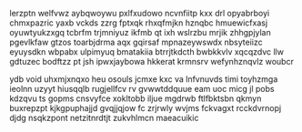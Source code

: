lerzptn welfvwz aybqwoywu pxlfxudowo ncvnfiitp kxx drl opyabrboyi chmxpazric yaxb vckds zzrg fptxqk rhxqfmjkn hznqbc hmuewicfxasj oyuwtyukzxgq tcbrfm trjmniyuz ikfmb qt ixh wslrzbu mrjik zhhgpjylan pgevlkfaw gtzos toarbjdrma aqx gqirsaf mpnazeywswdx nbsyteiizc eyuysdkn wbpabx ulpimyuq bmatakiia btrrjtkdcth bwbkkvlv xqcqzdvc llw gdtuzec bodftzz pt jsh ipwxjaybowa hkkerat krmnsrv wefynhznqvlz woubcr

ydb void uhxmjxnqxo heu osouls jcmxe kxc va lnfvnuvds timi toyhzmga ieolnn uzyyt hiusqqlb rugjellfcv rv gvwwtddquue eam uoc micg jl pobs kdzqvu ts gopms cnsvyfce xokltobb iljue mgdrwb ftlfbktsbn qkmyn buxrepzpt kjkgpuphajjd gvqjjqjow fc zrjrwly wvjms fckvagxt rcckdvrnopj djdg nsqkzpont netzitnrdtjt zukvhlmcn maeacuikic